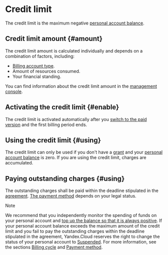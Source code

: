 # Credit limit

The credit limit is the maximum negative [personal account balance](../concepts/personal-account.md#balance).

## Credit limit amount {#amount}

The credit limit amount is calculated individually and depends on a combination of factors, including:

- [Billing account type](../concepts/billing-account.md#ba-types).
- Amount of resources consumed.
- Your financial standing.

You can find information about the credit limit amount in the [management console](https://console.cloud.yandex.ru/billing).

<a name="enable"></a>

## Activating the credit limit {#enable}

The credit limit is activated automatically after you [switch to the paid version](../operations/activate-commercial.md) and the first billing period ends.

## Using the credit limit {#using}

The credit limit can only be used if you don't have a [grant](../concepts/bonus-account.md) and your [personal account balance](../concepts/personal-account.md#balance) is zero. If you are using the credit limit, charges are accumulated.

## Paying outstanding charges {#using}

The outstanding charges shall be paid within the deadline stipulated in the [agreement](../concepts/contract.md). [The payment method](../payment/payment-methods.md) depends on your legal status.

> [!NOTE]
> 
> We recommend that you independently monitor the spending of funds on your personal account and [top up the balance so that it is always positive](../operations/pay-the-bill.md). If your personal account balance exceeds the maximum amount of the credit limit and you fail to pay the outstanding charges within the deadline stipulated in the agreement, Yandex.Cloud reserves the right to change the status of your personal account to [Suspended](../concepts/personal-account.md#conditions). For more information, see the sections [Billing cycle](../payment/billing-cycle-business.md) and [Payment method](../payment/payment-methods.md).
>

